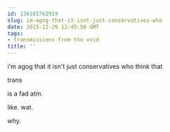 ```yaml
---
id: 136181762919
slug: im-agog-that-it-isnt-just-conservatives-who
date: 2015-12-29 12:45:50 GMT
tags:
- transmissions from the void
title: ''
---
```


i'm agog that it isn't just conservatives who think that

trans

is a fad atm.

like. wat. 

why.